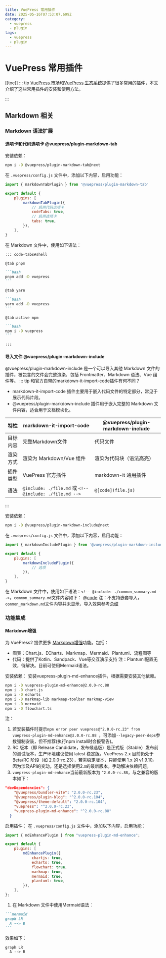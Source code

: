 ```yaml
---
title: VuePress 常用插件
date: 2025-05-16T07:53:07.699Z
category:
  - vuepress
  - plugin
tags:
  - vuepress
  - plugin
---
```


# VuePress 常用插件
[[toc]]
::: tip
[VuePress 市场](https://marketplace.vuejs.press/zh/)和[VuePress 生态系统](https://ecosystem.vuejs.press/zh/)提供了很多常用的插件，本文介绍了这些常用插件的安装和使用方法。
 <!-- @include:./common_markdown.md -->
:::

## Markdown 相关
### Markdown 语法扩展
#### 选项卡和代码选项卡 @vuepress/plugin-markdown-tab
安装依赖：
```bash
npm i -D @vuepress/plugin-markdown-tab@next
```

在 `.vuepress/config.js` 文件中，添加以下内容，启用功能：
```javascript
import { markdownTabPlugin } from '@vuepress/plugin-markdown-tab'

export default {
    plugins: [
        markdownTabPlugin({
            // 启用代码选项卡
            codeTabs: true,
            // 启用选项卡
            tabs: true,
        }),
    ],
}
```

在 Markdown 文件中，使用如下语法：
````markdown
::: code-tabs#shell

@tab pnpm

```bash
pnpm add -D vuepress
```

@tab yarn

```bash
yarn add -D vuepress
```

@tab:active npm

```bash
npm i -D vuepress
```

:::
````

#### 导入文件 @vuepress/plugin-markdown-include
@vuepress/plugin-markdown-include 是一个可以导入其他 Markdown 文件的插件，被包含的文件会完整渲染，包括 Frontmatter、Markdown 语法、Vue 组件等。
::: tip
和官方自带的markdown-it-import-code插件有何不同？
- markdown-it-import-code 插件主要用于嵌入代码文件的特定部分，常见于展示代码片段。
- @vuepress/plugin-markdown-include 插件用于嵌入完整的 Markdown 文件内容，适合用于文档模块化。

|特性|markdown-it-import-code|@vuepress/plugin-markdown-include|
| --- | --- | --- |
| 目标内容 |完整Markdown文件  |代码文件 |
| 渲染方式 | 渲染为 Markdown/Vue 组件 | 渲染为代码块（语法高亮）|
| 插件类型 | VuePress 官方插件 | markdown-it 通用插件 |
| 语法 | `@include: ./file.md` 或 `<!-- @include: ./file.md -->` |`@[code](file.js)` |
:::

安装依赖：
```bash
npm i -D @vuepress/plugin-markdown-include@next
```

在 `.vuepress/config.js` 文件中，添加以下内容，启用功能：
```javascript
import { markdownIncludePlugin } from '@vuepress/plugin-markdown-include'

export default {
    plugins: [
        markdownIncludePlugin({
            // 选项
        }),
    ],
}
```

在 Markdown 文件中，使用如下语法：`<!-- @include: ./common_summary.md -->`，`common_summary.md`文件内容如下：
@[code](./common_summary.md)
注：不支持嵌套导入，`common_markdown.md`文件内容并未显示，导入效果参考[总结](#总结)
### 功能集成
#### Markdown增强
为 VuePress2 提供更多 [Markdown增强](https://plugin-md-enhance.vuejs.press/zh/)功能。包括：
  - 图表：Chart.js、ECharts、Markmap、Mermaid、Plantuml、流程图等
  - 代码：提供了Kotlin、Sandpack、Vue等交互演示支持
注：Plantuml配置无效，待解决。目前可使用Mermaid语法。

安装依赖：
安装vuepress-plugin-md-enhance插件，根据需要安装其他依赖。
```bash
npm i -D vuepress-plugin-md-enhance@2.0.0-rc.88
npm i -D chart.js
npm i -D echarts
npm i -D markmap-lib markmap-toolbar markmap-view
npm i -D mermaid
npm i -D flowchart.ts
```

注：
1. 若安装插件时提示`npm error peer vuepress@"2.0.0-rc.23" from vuepress-plugin-md-enhance@2.0.0-rc.88
   `，可添加`--legacy-peer-deps`参数强制安装，但不推荐(执行npm install时会报警告)。
2. RC 版本（即 Release Candidate，发布候选版）是正式版（Stable）发布前的测试版本，生产环境建议使用 latest 稳定版。VuePress 2.x 目前仍处于 Beta/RC 阶段（如 2.0.0-rc.23），若需稳定版本，只能使用 1.x 的 v1.9.10。因为涉及API的变动，还是选择使用2.x的最新版本，手动解决依赖问题。
4. `vuepress-plugin-md-enhance`当前最新版本为 `^2.0.0-rc.88`，与之兼容的版本如下：
```json
"devDependencies": {
    "@vuepress/bundler-vite": "2.0.0-rc.23",
    "@vuepress/plugin-blog": "^2.0.0-rc.104",
    "@vuepress/theme-default": "2.0.0-rc.104",
    "vuepress": "^2.0.0-rc.23",
    "vuepress-plugin-md-enhance": "^2.0.0-rc.88"
  }
```

启用插件：
在 `.vuepress/config.js` 文件中，添加以下内容，启用功能：
```javascript
import { mdEnhancePlugin } from "vuepress-plugin-md-enhance";

export default {
    plugins: [
        mdEnhancePlugin({ 
            chartjs: true, 
            echarts: true,
            flowchart: true,
            markmap: true,
            mermaid: true,
            plantuml: true,            
        }),
    ],
};
```

1. 在 Markdown 文件中使用Mermaid语法：
````markdown
```mermaid
graph LR
  A --> B
```
````
效果如下：
```mermaid
graph LR
  A --> B
```
<!--
## 侧边栏插件
设置都无效
### ~~vuepress-plugin-anchor-right~~
此插件不再维护，建议使用主题，主题是基于官方的，除了加个导航，没有任何多余代码！  
安装：
```bash
npm install -d vuepress-plugin-anchor-right
```

### ~~vuepress-plugin-right-anchor~~
报错`Failed to resolve import "ts-debounce" from "node_modules/vuepress-plugin-right-anchor/lib/client/components/RightAnchor.js?v=1ee1cae6". Does the file exist?`
安装：
```bash
npm i vuepress-plugin-right-anchor@next -D
```

### ~~vuepress-plugin-right-anchor-plus~~
安装依赖失败，怀疑是deepSeek虚构的插件。

### ~~vuepress-plugin-side-anchor~~
配置无效，猜测是vuepress版本问题(`module.exports`是vuepress1.x的写法)，暂时不使用。
安装：
```bash
npm i vuepress-plugin-side-anchor -D
```
在`.vuepress/config.js `中添加以下配置：
```js
module.exports = {
    plugins: [
        ['vuepress-plugin-right-anchor']
    ]
}
```

### ~~vuepress-plugin-auto-sidebar~~
安装：
```bash
npm i vuepress-plugin-auto-sidebar@alpha -D
```
-->
<!-- @include: ./common_summary.md -->